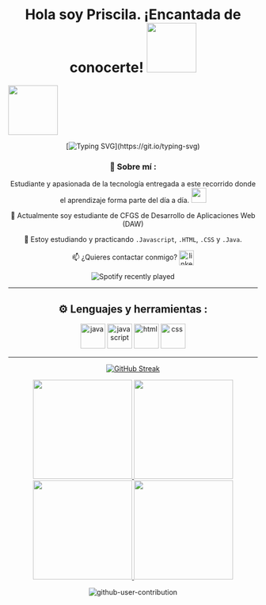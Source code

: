 <h1>
  <div align="center">
  Hola soy Priscila. ¡Encantada de conocerte!
  <img decoding="async" src="https://media0.giphy.com/media/v1.Y2lkPTc5MGI3NjExaHk3N3pkMW1nbjI2cWFkdGp1dXY4cXd2enhoNmtlMHBxdjNqamJ4cSZlcD12MV9pbnRlcm5hbF9naWZfYnlfaWQmY3Q9Zw/xUPGcEliCc7bETyfO8/giphy.gif" width="100px"/>
</h1> </div>
<div id="header" align="left">
<img decoding="async" src="![social-2deb6d7d43e7](https://github.com/user-attachments/assets/9334f70e-24c2-4f4c-89e2-0bb0d78c789c)"width="100px"/>
</p> 

<div align="center">

  
[![Typing SVG](https://readme-typing-svg.herokuapp.com?font=Jersey+10&size=50&duration=2000&pause=3000&color=8C63D59D&center=true&vCenter=true&width=435&lines=%C2%A1Bienvenido%2Fa+a+mi+GitHub!)](https://git.io/typing-svg)



### 🌷 Sobre mí : ###


Estudiante y apasionada de la tecnología entregada a este recorrido donde el aprendizaje forma parte del día a día. <img decoding="async" src="https://media.giphy.com/media/WUlplcMpOCEmTGBtBW/giphy.gif" width="30">

:telescope: Actualmente soy estudiante de CFGS de Desarrollo de Aplicaciones Web (DAW) 

:seedling: Estoy estudiando y practicando `.Javascript`, `.HTML`, `.CSS` y `.Java`. 

:mailbox: ¿Quieres contactar conmigo? 
<a href="https://www.linkedin.com/in/priscilaluis/" target="blank"><img align="center" src="https://github.com/user-attachments/assets/ee769e73-c5d4-49e1-b965-2491fd6d122b" alt="linkedin" height="30" width="30" /></a>

![Spotify recently played](https://spotify-recently-played-readme.vercel.app/api?user=ciweni7monl3ia7i8x4bb10cu&count=1)

---
⚙ Lenguajes y herramientas : 
 ---
  <img src="https://cdn.jsdelivr.net/gh/devicons/devicon@latest/icons/java/java-original.svg" height="50" alt="java"  />
   
  <img src="https://cdn.jsdelivr.net/gh/devicons/devicon@latest/icons/javascript/javascript-original.svg" height="50" alt="javascript" />
  
  <img decoding="async" src="https://cdn.jsdelivr.net/gh/devicons/devicon@latest/icons/html5/html5-original-wordmark.svg" height="50" alt="html"/>
  
  <img decoding="async" src="https://cdn.jsdelivr.net/gh/devicons/devicon@latest/icons/css3/css3-original-wordmark.svg" height="50" alt="css"/>

---


[![GitHub Streak](https://streak-stats.demolab.com?user=huiishan99&theme=whatsapp-dark2&card_width=830)](https://git.io/streak-stats)

<a href="https://github.com/anuraghazra/github-readme-stats#gh-dark-mode-only">
  <img height=200 src="https://github-readme-stats.vercel.app/api?username=ResetMeNow&show_icons=true&theme=gotham#gh-dark-mode-only" />
</a>
<a href="https://github.com/anuraghazra/github-readme-stats#gh-dark-mode-only">
  <img height=200 src="https://github-readme-stats.vercel.app/api/top-langs/?username=ResetMeNow&layout=compact&langs_count=8&hide=jupyter%20notebook&card_width=330&theme=gotham#gh-dark-mode-only" />
</a>
<a href="https://github.com/anuraghazra/github-readme-stats#gh-light-mode-only">
  <img height=200 src="https://github-readme-stats.vercel.app/api?username=ResetMeNow&show_icons=true&theme=catppuccin_latte#gh-light-mode-only" />
</a>
<a href="https://github.com/anuraghazra/github-readme-stats#gh-light-mode-only">
  <img height=200 src="https://github-readme-stats.vercel.app/api/top-langs/?username=ResetMeNow&layout=compact&langs_count=8&hide=jupyter%20notebook&card_width=330&theme=catppuccin_latte#gh-light-mode-only" />
</a>


<div align="center">
  
![github-user-contribution](https://github.com/user-attachments/assets/6384524e-30cd-46ed-8c9e-ddfae16de29c)

</div>






